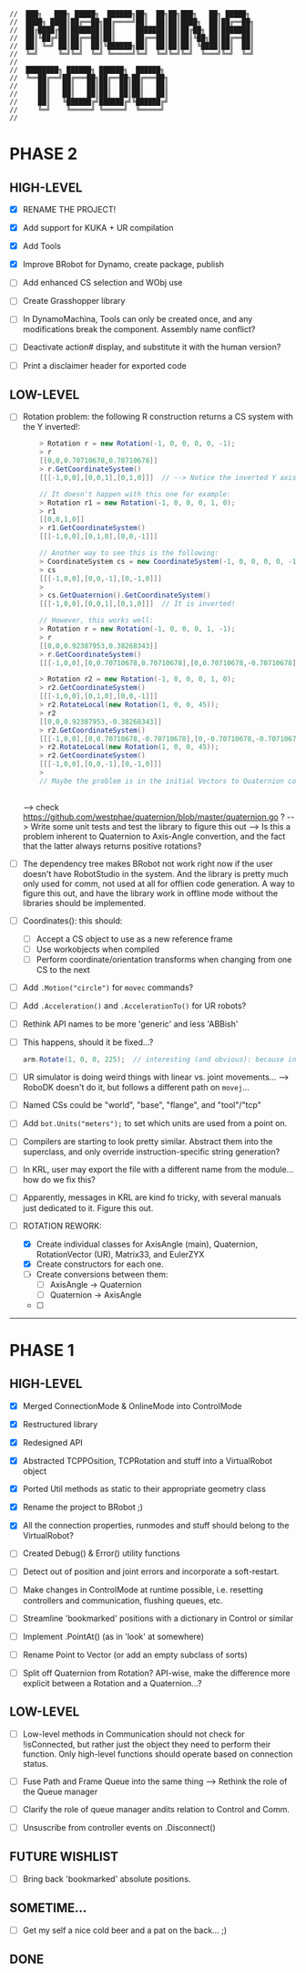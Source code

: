 ```text
//  ███╗   ███╗ █████╗  ██████╗██╗  ██╗██╗███╗   ██╗ █████╗ 
//  ████╗ ████║██╔══██╗██╔════╝██║  ██║██║████╗  ██║██╔══██╗
//  ██╔████╔██║███████║██║     ███████║██║██╔██╗ ██║███████║
//  ██║╚██╔╝██║██╔══██║██║     ██╔══██║██║██║╚██╗██║██╔══██║
//  ██║ ╚═╝ ██║██║  ██║╚██████╗██║  ██║██║██║ ╚████║██║  ██║
//  ╚═╝     ╚═╝╚═╝  ╚═╝ ╚═════╝╚═╝  ╚═╝╚═╝╚═╝  ╚═══╝╚═╝  ╚═╝
//                                                          
//  ████████╗ ██████╗ ██████╗  ██████╗                      
//  ╚══██╔══╝██╔═══██╗██╔══██╗██╔═══██╗                     
//     ██║   ██║   ██║██║  ██║██║   ██║                     
//     ██║   ██║   ██║██║  ██║██║   ██║                     
//     ██║   ╚██████╔╝██████╔╝╚██████╔╝                     
//     ╚═╝    ╚═════╝ ╚═════╝  ╚═════╝                      
//                                                          
```

# PHASE 2

## HIGH-LEVEL
- [x] RENAME THE PROJECT!
- [x] Add support for KUKA + UR compilation
- [x] Add Tools 
- [x] Improve BRobot for Dynamo, create package, publish
- [ ] Add enhanced CS selection and WObj use
- [ ] Create Grasshopper library

- [ ] In DynamoMachina, Tools can only be created once, and any modifications break the component. Assembly name conflict?
- [ ] Deactivate action# display, and substitute it with the human version?
- [ ] Print a disclaimer header for exported code


## LOW-LEVEL
- [ ] Rotation problem: the following R construction returns a CS system with the Y inverted!:
    ```csharp
        > Rotation r = new Rotation(-1, 0, 0, 0, 0, -1);
        > r
        [[0,0,0.70710678,0.70710678]]
        > r.GetCoordinateSystem()
        [[[-1,0,0],[0,0,1],[0,1,0]]]  // --> Notice the inverted Y axis!

        // It doesn't happen with this one for example:
        > Rotation r1 = new Rotation(-1, 0, 0, 0, 1, 0);
        > r1
        [[0,0,1,0]]
        > r1.GetCoordinateSystem()
        [[[-1,0,0],[0,1,0],[0,0,-1]]]
    
        // Another way to see this is the following:
        > CoordinateSystem cs = new CoordinateSystem(-1, 0, 0, 0, 0, -1);
        > cs
        [[[-1,0,0],[0,0,-1],[0,-1,0]]]
        > 
        > cs.GetQuaternion().GetCoordinateSystem()
        [[[-1,0,0],[0,0,1],[0,1,0]]]  // It is inverted!

        // However, this works well:
        > Rotation r = new Rotation(-1, 0, 0, 0, 1, -1);
        > r
        [[0,0,0.92387953,0.38268343]]
        > r.GetCoordinateSystem()
        [[[-1,0,0],[0,0.70710678,0.70710678],[0,0.70710678,-0.70710678]]]

        > Rotation r2 = new Rotation(-1, 0, 0, 0, 1, 0);
        > r2.GetCoordinateSystem()
        [[[-1,0,0],[0,1,0],[0,0,-1]]]
        > r2.RotateLocal(new Rotation(1, 0, 0, 45));
        > r2
        [[0,0,0.92387953,-0.38268343]]
        > r2.GetCoordinateSystem()
        [[[-1,0,0],[0,0.70710678,-0.70710678],[0,-0.70710678,-0.70710678]]]
        > r2.RotateLocal(new Rotation(1, 0, 0, 45));
        > r2.GetCoordinateSystem()
        [[[-1,0,0],[0,0,-1],[0,-1,0]]]
        > 
        // Maybe the problem is in the initial Vectors to Quaternion conversion?
        
    ```
    --> check https://github.com/westphae/quaternion/blob/master/quaternion.go ?
    --> Write some unit tests and test the library to figure this out
    --> Is this a problem inherent to Quaternion to Axis-Angle convertion, and the fact that the latter always returns positive rotations? 
- [ ] The dependency tree makes BRobot not work right now if the user doesn't have RobotStudio in the system. And the library is pretty much only used for comm, not used at all for offlien code generation. A way to figure this out, and have the library work in offline mode without the libraries should be implemented. 
- [ ] Coordinates(): this should:
    - [ ] Accept a CS object to use as a new reference frame
    - [ ] Use workobjects when compiled
    - [ ] Perform coordinate/orientation transforms when changing from one CS to the next
- [ ] Add `.Motion("circle")` for `movec` commands?
- [ ] Add `.Acceleration()` and `.AccelerationTo()` for UR robots?
- [ ] Rethink API names to be more 'generic' and less 'ABBish'
- [ ] This happens, should it be fixed...?
    ```csharp
    arm.Rotate(1, 0, 0, 225);  // interesting (and obvious): because internally this only adds a new target, the result is the robot getting there in the shortest way possible (performing a -135deg rotation) rather than the actual 225 rotation over X as would intuitively come from reading he API...
    ```
- [ ] UR simulator is doing weird things with linear vs. joint movements... --> RoboDK doesn't do it, but follows a different path on `movej`...
- [ ] Named CSs could be "world", "base", "flange", and "tool"/"tcp"
- [ ] Add `bot.Units("meters");` to set which units are used from a point on.
- [ ] Compilers are starting to look pretty similar. Abstract them into the superclass, and only override instruction-specific string generation?
- [ ] In KRL, user may export the file with a different name from the module... how do we fix this?
- [ ] Apparently, messages in KRL are kind fo tricky, with several manuals just dedicated to it. Figure this out.

- [ ] ROTATION REWORK:
    - [x] Create individual classes for AxisAngle (main), Quaternion, RotationVector (UR), Matrix33, and EulerZYX
    - [x] Create constructors for each one. 
    - [ ] Create conversions between them:
        * [ ] AxisAngle -> Quaternion
        * [ ] Quaternion -> AxisAngle
    - [ ]   


---

# PHASE 1

## HIGH-LEVEL
- [x] Merged ConnectionMode & OnlineMode into ControlMode
- [x] Restructured library
- [x] Redesigned API
- [x] Abstracted TCPPOsition, TCPRotation and stuff into a VirtualRobot object
- [x] Ported Util methods as static to their appropriate geometry class 
- [x] Rename the project to BRobot ;)
- [x] All the connection properties, runmodes and stuff should belong to the VirtualRobot?
- [ ] Created Debug() & Error() utility functions
- [ ] Detect out of position and joint errors and incorporate a soft-restart.
- [ ] Make changes in ControlMode at runtime possible, i.e. resetting controllers and communication, flushing queues, etc.
- [ ] Streamline 'bookmarked' positions with a dictionary in Control or similar 
- [ ] Implement .PointAt() (as in 'look' at somewhere)
- [ ] Rename Point to Vector (or add an empty subclass of sorts)
- [ ] Split off Quaternion from Rotation? API-wise, make the difference more explicit between a Rotation and a Quaternion...?



## LOW-LEVEL
- [ ] Low-level methods in Communication should not check for !isConnected, but rather just the object they need to perform their function. Only high-level functions should operate based on connection status.
- [ ] Fuse Path and Frame Queue into the same thing --> Rethink the role of the Queue manager
- [ ] Clarify the role of queue manager andits relation to Control and Comm.
- [ ] Unsuscribe from controller events on .Disconnect()



## FUTURE WISHLIST
- [ ] Bring back 'bookmarked' absolute positions.

## SOMETIME...
- [ ] Get my self a nice cold beer and a pat on the back... ;)


## DONE


